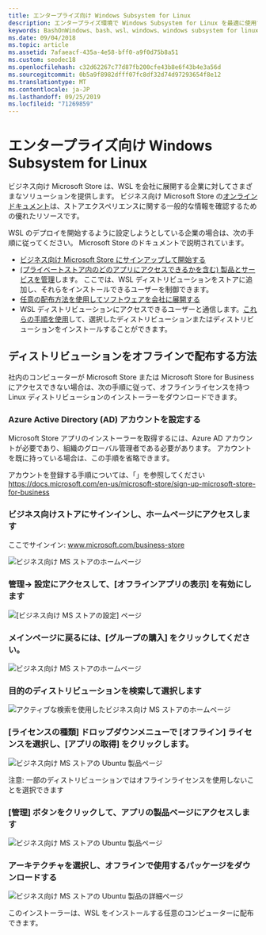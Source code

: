 ```yaml
---
title: エンタープライズ向け Windows Subsystem for Linux
description: エンタープライズ環境で Windows Subsystem for Linux を最適に使用する方法に関するリソースと手順です。
keywords: BashOnWindows、bash、wsl、windows、windows subsystem for linux、windowssubsystem、ubuntu、debian、suse、windows 10、enterprise、deployment、offline、パッケージング、ストア、ディストリビューション、インストール、インストール
ms.date: 09/04/2018
ms.topic: article
ms.assetid: 7afaeacf-435a-4e58-bff0-a9f0d75b8a51
ms.custom: seodec18
ms.openlocfilehash: c32d62267c77d87fb200cfe43b8e6f43b4e3a56d
ms.sourcegitcommit: 0b5a9f8982dfff07fc8df32d74d97293654f8e12
ms.translationtype: MT
ms.contentlocale: ja-JP
ms.lasthandoff: 09/25/2019
ms.locfileid: "71269859"
---
```

# <a name="windows-subsystem-for-linux-for-enterprise"></a>エンタープライズ向け Windows Subsystem for Linux

ビジネス向け Microsoft Store は、WSL を会社に展開する企業に対してさまざまなソリューションを提供します。 ビジネス向け Microsoft Store の[オンラインドキュメント](https://docs.microsoft.com/en-us/microsoft-store/)は、ストアエクスペリエンスに関する一般的な情報を確認するための優れたリソースです。

WSL のデプロイを開始するように設定しようとしている企業の場合は、次の手順に従ってください。 Microsoft Store のドキュメントで説明されています。

* [ビジネス向け Microsoft Store にサインアップして開始する](https://docs.microsoft.com/en-us/microsoft-store/sign-up-microsoft-store-for-business-overview)
* [(プライベートストア内のどのアプリにアクセスできるかを含む) 製品とサービスを管理](https://docs.microsoft.com/en-us/microsoft-store/manage-apps-microsoft-store-for-business-overview)します。 ここでは、WSL ディストリビューションをストアに追加し、それらをインストールできるユーザーを制御できます。
* [任意の配布方法を使用してソフトウェアを会社に展開する](https://docs.microsoft.com/en-us/microsoft-store/distribute-apps-to-your-employees-microsoft-store-for-business)
* WSL ディストリビューションにアクセスできるユーザーと通信します。[これらの手順を使用](https://docs.microsoft.com/en-us/windows/wsl/install-win10)して、選択したディストリビューションまたはディストリビューションをインストールすることができます。 

## <a name="how-to-distribute-a-distro-offline"></a>ディストリビューションをオフラインで配布する方法

社内のコンピューターが Microsoft Store または Microsoft Store for Business にアクセスできない場合は、次の手順に従って、オフラインライセンスを持つ Linux ディストリビューションのインストーラーをダウンロードできます。 

### <a name="set-up-an-azure-active-directory-ad-account"></a>Azure Active Directory (AD) アカウントを設定する 

Microsoft Store アプリのインストーラーを取得するには、Azure AD アカウントが必要であり、組織のグローバル管理者である必要があります。 アカウントを既に持っている場合は、この手順を省略できます。

アカウントを登録する手順については、「」を参照してください https://docs.microsoft.com/en-us/microsoft-store/sign-up-microsoft-store-for-business

### <a name="sign-into-the-store-for-business-and-go-to-the-homepage"></a>ビジネス向けストアにサインインし、ホームページにアクセスします
ここでサインイン: www.microsoft.com/business-store

![ビジネス向け MS ストアのホームページ](media/offlineinstallscreens/1-screen.png)

### <a name="go-to-manage-settings-and-enable-show-offline-apps"></a>管理-> 設定にアクセスして、[オフラインアプリの表示] を有効にします

![[ビジネス向け MS ストアの設定] ページ](media/offlineinstallscreens/2-screen.png)

### <a name="go-back-to-the-main-page-by-clicking-shop-for-my-group"></a>メインページに戻るには、[グループの購入] をクリックしてください。

![ビジネス向け MS ストアのホームページ](media/offlineinstallscreens/1-screen.png)

### <a name="search-for-your-desired-distro-and-select-it"></a>目的のディストリビューションを検索して選択します

![アクティブな検索を使用したビジネス向け MS ストアのホームページ](media/offlineinstallscreens/3-screen.png)

### <a name="select-an-offline-license-in-the-license-type-dropdown-menu-and-click-get-the-app"></a>[ライセンスの種類] ドロップダウンメニューで [オフライン] ライセンスを選択し、[アプリの取得] をクリックします。

![ビジネス向け MS ストアの Ubuntu 製品ページ](media/offlineinstallscreens/4-screen.png)

注意: 一部のディストリビューションではオフラインライセンスを使用しないことを選択できます

### <a name="click-the-manage-button-to-get-to-the-apps-product-page"></a>[管理] ボタンをクリックして、アプリの製品ページにアクセスします

![ビジネス向け MS ストアの Ubuntu 製品ページ](media/offlineinstallscreens/5-screen.png)

### <a name="select-your-architecture-and-download-the-package-for-offline-use"></a>アーキテクチャを選択し、オフラインで使用するパッケージをダウンロードする

![ビジネス向け MS ストアの Ubuntu 製品の詳細ページ](media/offlineinstallscreens/6-screen.png)

このインストーラーは、WSL をインストールする任意のコンピューターに配布できます。